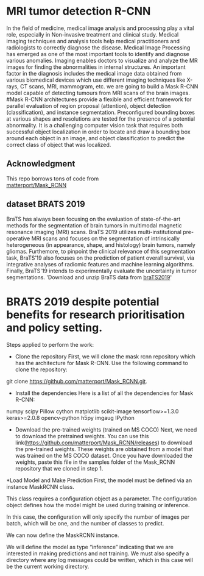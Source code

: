 # MRI tumor detection R-CNN
  
In the field of medicine, medical image analysis and processing play a vital role, especially in Non-invasive treatment and clinical study. Medical imaging techniques and analysis tools help medical practitioners and radiologists to correctly diagnose the disease. Medical Image Processing has emerged as one of the most important tools to identify and diagnose various anomalies. Imaging enables doctors to visualize and analyze the MR images for finding the abnormalities in internal structures. An important factor in the diagnosis includes the medical image data obtained from various biomedical devices which use different imaging techniques like X-rays, CT scans, MRI, mammogram, etc.
we are going to build a Mask R-CNN model capable of detecting tumours from MRI scans of the brain images.   
#Mask R-CNN architectures provide a flexible and efficient framework for parallel evaluation of region proposal (attention), object detection (classification), and instance segmentation. Preconfigured bounding boxes at various shapes and resolutions are tested for the presence of a potential abnormality. It is a challenging computer vision task that requires both successful object localization in order to locate and draw a bounding box around each object in an image, and object classification to predict the correct class of object that was localized.

## Acknowledgment
This repo borrows tons of code from  
[matterport/Mask_RCNN](https://github.com/matterport/Mask_RCNN)  

## dataset BRATS 2019 ##
BraTS has always been focusing on the evaluation of state-of-the-art methods for the segmentation of brain tumors in multimodal magnetic resonance imaging (MRI) scans. BraTS 2019 utilizes multi-institutional pre-operative MRI scans and focuses on the segmentation of intrinsically heterogeneous (in appearance, shape, and histology) brain tumors, namely gliomas. Furthemore, to pinpoint the clinical relevance of this segmentation task, BraTS’19 also focuses on the prediction of patient overall survival, via integrative analyses of radiomic features and machine learning algorithms. Finally, BraTS'19 intends to experimentally evaluate the uncertainty in tumor segmentations.
'Download and unzip BraTS data from [braTS2019](https://www.med.upenn.edu/cbica/brats2019.html)'
# BRATS 2019 despite potential benefits for research prioritisation and policy setting. 

Steps applied to perform the work:
 
* Clone the repository
First, we will clone the mask rcnn repository which has the architecture for Mask R-CNN. Use the following command to clone the repository:

git clone https://github.com/matterport/Mask_RCNN.git.
* Install the dependencies
Here is a list of all the dependencies for Mask R-CNN:

numpy
scipy
Pillow
cython
matplotlib
scikit-image
tensorflow>=1.3.0
keras>=2.0.8
opencv-python
h5py
imgaug
IPython

* Download the pre-trained weights (trained on MS COCO)
Next, we need to download the pretrained weights. You can use this link(https://github.com/matterport/Mask_RCNN/releases) to download the pre-trained weights. These weights are obtained from a model that was trained on the MS COCO dataset. Once you have downloaded the weights, paste this file in the samples folder of the Mask_RCNN repository that we cloned in step 1. 

*Load Model and Make Prediction
First, the model must be defined via an instance MaskRCNN class.

This class requires a configuration object as a parameter. The configuration object defines how the model might be used during training or inference.

In this case, the configuration will only specify the number of images per batch, which will be one, and the number of classes to predict.

We can now define the MaskRCNN instance.

We will define the model as type “inference” indicating that we are interested in making predictions and not training. We must also specify a directory where any log messages could be written, which in this case will be the current working directory.













